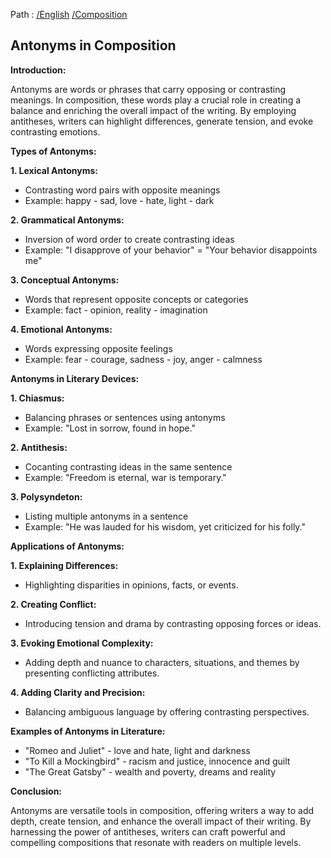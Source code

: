 Path : [/English](../../index.md) [/Composition](../index.md)
## Antonyms in Composition

**Introduction:**

Antonyms are words or phrases that carry opposing or contrasting meanings. In composition, these words play a crucial role in creating a balance and enriching the overall impact of the writing. By employing antitheses, writers can highlight differences, generate tension, and evoke contrasting emotions.

**Types of Antonyms:**

**1. Lexical Antonyms:**
- Contrasting word pairs with opposite meanings
- Example: happy - sad, love - hate, light - dark


**2. Grammatical Antonyms:**
- Inversion of word order to create contrasting ideas
- Example: "I disapprove of your behavior" = "Your behavior disappoints me"


**3. Conceptual Antonyms:**
- Words that represent opposite concepts or categories
- Example: fact - opinion, reality - imagination


**4. Emotional Antonyms:**
- Words expressing opposite feelings
- Example: fear - courage, sadness - joy, anger - calmness


**Antonyms in Literary Devices:**

**1. Chiasmus:**
- Balancing phrases or sentences using antonyms
- Example: "Lost in sorrow, found in hope."


**2. Antithesis:**
- Cocanting contrasting ideas in the same sentence
- Example: "Freedom is eternal, war is temporary."


**3. Polysyndeton:**
- Listing multiple antonyms in a sentence
- Example: "He was lauded for his wisdom, yet criticized for his folly."


**Applications of Antonyms:**

**1. Explaining Differences:**
- Highlighting disparities in opinions, facts, or events.


**2. Creating Conflict:**
- Introducing tension and drama by contrasting opposing forces or ideas.


**3. Evoking Emotional Complexity:**
- Adding depth and nuance to characters, situations, and themes by presenting conflicting attributes.


**4. Adding Clarity and Precision:**
- Balancing ambiguous language by offering contrasting perspectives.


**Examples of Antonyms in Literature:**

- "Romeo and Juliet" - love and hate, light and darkness
- "To Kill a Mockingbird" - racism and justice, innocence and guilt
- "The Great Gatsby" - wealth and poverty, dreams and reality


**Conclusion:**

Antonyms are versatile tools in composition, offering writers a way to add depth, create tension, and enhance the overall impact of their writing. By harnessing the power of antitheses, writers can craft powerful and compelling compositions that resonate with readers on multiple levels.
